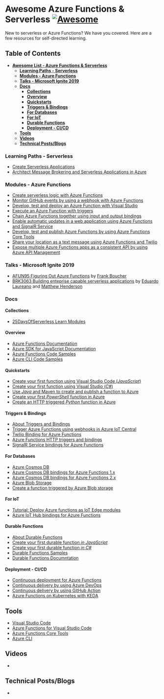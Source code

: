 # Awesome Azure Functions & Serverless [![Awesome](https://cdn.rawgit.com/sindresorhus/awesome/d7305f38d29fed78fa85652e3a63e154dd8e8829/media/badge.svg)](https://github.com/sindresorhus/awesome)

New to serverless or Azure Functions? We have you covered. Here are a few resources for self-directed learning.

## Table of Contents

- **[Awesome List - Azure Functions & Serverless](awesome-list-azure-functions-serverless)**
    - **[Learning Paths - Serverless](#learning-paths---serverless)**
    - **[Modules - Azure Functions](#modules---azure-functions)**
    - **[Talks - Microsoft Ignite 2019](#talks---microsoft-ignite-2019)**
    - **[Docs](#docs)**
        - **[Collections](#collections)**
        - **[Overview](#overview)**
        - **[Quickstarts](#quickstarts)**
        - **[Triggers & Bindings](#triggers-&-bindings)**
        - **[For Databases](#for-databases)**
        - **[For IoT](#for-iot)**
        - **[Durable Functions](#durable-functions)**
        - **[Deployment - CI/CD](#deployment---CI/CD)**
    - **[Tools](#tools)**
    - **[Videos](#videos)**
    - **[Technical Posts/Blogs](#technical-posts/blogs)**

### Learning Paths - Serverless

* [Create Serverless Applications](https://docs.microsoft.com/en-us/learn/paths/create-serverless-applications/?WT.mc_id=25daysofserverless-github-cxa)
* [Architect Message Brokering and Serverless Applications in Azure](https://docs.microsoft.com/en-us/learn/paths/architect-messaging-serverless/?WT.mc_id=25daysofserverless-github-cxa)

### Modules - Azure Functions

* [Create serverless logic with Azure Functions](https://docs.microsoft.com/en-us/learn/modules/create-serverless-logic-with-azure-functions/?WT.mc_id=25daysofserverless-github-cxa)
* [Monitor GitHub events by using a webhook with Azure Functions](https://docs.microsoft.com/en-us/learn/modules/monitor-github-events-with-a-function-triggered-by-a-webhook/?WT.mc_id=25daysofserverless-github-cxa)
* [Develop, test and deploy an Azure Function with Visual Studio ](https://docs.microsoft.com/en-us/learn/modules/develop-test-deploy-azure-functions-with-visual-studio/?WT.mc_id=25daysofserverless-github-cxa)
* [Execute an Azure Function with triggers](https://docs.microsoft.com/en-us/learn/modules/execute-azure-function-with-triggers/?WT.mc_id=25daysofserverless-github-cxa)
* [Chain Azure Functions together using input and output bindings](https://docs.microsoft.com/en-us/learn/modules/chain-azure-functions-data-using-bindings/?WT.mc_id=25daysofserverless-github-cxa)
* [Enable automatic updates in a web application using Azure Functions and SignalR Service ](https://docs.microsoft.com/en-us/learn/modules/automatic-update-of-a-webapp-using-azure-functions-and-signalr/?WT.mc_id=25daysofserverless-github-cxa)
* [Develop, test and publish Azure Functions by using Azure Functions Core Tools](https://docs.microsoft.com/en-us/learn/modules/develop-test-deploy-azure-functions-with-core-tools//?WT.mc_id=25daysofserverless-github-cxa)
* [Share your location as a text message using Azure Functions and Twilio ](https://docs.microsoft.com/en-us/learn/modules/send-location-over-sms-using-azure-functions-twilio/?WT.mc_id=25daysofserverless-github-cxa)
* [Expose multiple Azure Functions apps as a consistent API by using Azure API Management](https://docs.microsoft.com/en-us/learn/modules/build-serverless-api-with-functions-api-management/?WT.mc_id=25daysofserverless-github-cxa)

### Talks - Microsoft Ignite 2019

* [AFUN95 Figuring Out Azure Functions](https://myignite.techcommunity.microsoft.com/sessions/83218?source=sessions) by [Frank Boucher](https://myignite.techcommunity.microsoft.com/speaker/585722)
* [BRK3063 Building enteprise capable serverless applications](https://myignite.techcommunity.microsoft.com/sessions/81605?source=sessions) by [Eduardo Laureano](https://myignite.techcommunity.microsoft.com/speaker/588664) and [Matthew Henderson](https://myignite.techcommunity.microsoft.com/speaker/595253)

### Docs

#### Collections

* [25DaysOfServerless Learn Modules](https://docs.microsoft.com/en-us/users/nityan/collections/k73ohwqzen712?WT.mc_id=25daysofserverless-github-cxa)

#### Overview

* [Azure Functions Documentation](https://docs.microsoft.com/azure/azure-functions/?WT.mc_id=25daysofserverless-github-cxa)
* [Azure SDK for JavaScript Documentation](https://docs.microsoft.com/azure/javascript/?WT.mc_id=25daysofserverless-github-cxa)
* [Azure Functions Code Samples](https://docs.microsoft.com/en-us/samples/browse/?products=azure-functions?WT.mc_id=25daysofserverless-github-cxa)
* [Azure CLI Code Samples](https://docs.microsoft.com/en-us/azure/azure-functions/functions-cli-samples?WT.mc_id=25daysofserverless-github-cxa)

#### Quickstarts

* [Create your first function using Visual Studio Code (_JavaScript_)](https://docs.microsoft.com/azure/azure-functions/functions-create-first-function-vs-code?WT.mc_id=25daysofserverless-github-cxa)
* [Create your first function using Visual Studio (_C#_)](https://docs.microsoft.com/en-us/azure/azure-functions/functions-create-your-first-function-visual-studio?WT.mc_id=25daysofserverless-github-cxa)
* [Use _Java_ and Maven to create and publish a function to Azure](https://docs.microsoft.com/en-us/azure/azure-functions/functions-create-first-java-maven?WT.mc_id=25daysofserverless-github-cxa)
* [Create your first _PowerShell_ function in Azure](https://docs.microsoft.com/en-us/azure/azure-functions/functions-create-first-function-powershell?WT.mc_id=25daysofserverless-github-cxa)
* [Create an HTTP triggered _Python_ function in Azure](https://docs.microsoft.com/en-us/azure/azure-functions/functions-create-first-function-python?WT.mc_id=25daysofserverless-github-cxa)

#### Triggers & Bindings

* [About Triggers and Bindings](https://docs.microsoft.com/en-us/azure/azure-functions/functions-triggers-bindings?WT.mc_id=25daysofserverless-github-cxa)
* [Trigger Azure Functions using webhooks in Azure IoT Central](https://docs.microsoft.com/en-us/azure/iot-central/core/howto-trigger-azure-functions?WT.mc_id=25daysofserverless-github-cxa)
* [Twilio Binding for Azure Functions](https://docs.microsoft.com/en-us/azure/azure-functions/functions-bindings-twilio?WT.mc_id=25daysofserverless-github-cxa)
* [Azure Functions HTTP triggers and bindings](https://docs.microsoft.com/en-us/azure/azure-functions/functions-bindings-http-webhook?tabs=javascript&WT.mc_id=25daysofserverless-github-cxa)
* [SignalR Service bindings for Azure Functions](https://docs.microsoft.com/en-us/azure/azure-functions/functions-bindings-signalr-service?WT.mc_id=25daysofserverless-github-cxa)

#### For Databases

* [Azure Cosmos DB](https://docs.microsoft.com/en-us/azure/cosmos-db?WT.mc_id=25daysofserverless-github-cxa)
* [Azure Cosmos DB bindings for Azure Functions 1.x](https://docs.microsoft.com/en-us/azure/azure-functions/functions-bindings-cosmosdb?tabs=csharp&WT.mc_id=25daysofserverless-github-cxa)
* [Azure Cosmos DB bindings for Azure Functions 2.x](https://docs.microsoft.com/en-us/azure/azure-functions/functions-bindings-cosmosdb-v2?WT.mc_id=25daysofserverless-github-cxa)
* [Azure Blob Storage](https://docs.microsoft.com/en-us/azure/storage/?WT.mc_id=25daysofserverless-github-cxa)
* [Create a function triggered by Azure Blob storage](https://docs.microsoft.com/en-us/azure/azure-functions/functions-create-storage-blob-triggered-function?WT.mc_id=25daysofserverless-github-cxa)

#### For IoT 

* [Tutorial: Deploy Azure functions as IoT Edge modules](https://docs.microsoft.com/en-us/azure/iot-edge/tutorial-deploy-function?toc=%2fazure%2fazure-functions%2ftoc.json&WT.mc_id=25daysofserverless-github-cxa)
* [Azure IoT Hub bindings for Azure Functions](https://docs.microsoft.com/en-us/azure/azure-functions/functions-bindings-event-iot?WT.mc_id=25daysofserverless-github-cxa)

#### Durable Functions

* [About Durable Functions](https://docs.microsoft.com/en-us/azure/azure-functions/durable/durable-functions-overview?WT.mc_id=25daysofserverless-github-cxa)
* [Create your first durable function _in JavaScript_](https://docs.microsoft.com/en-us/azure/azure-functions/durable/quickstart-js-vscode?WT.mc_id=25daysofserverless-github-cxa)
* [Create your first durable function _in C#_](https://docs.microsoft.com/en-us/azure/azure-functions/durable/durable-functions-create-first-csharp?WT.mc_id=25daysofserverless-github-cxa)
* [Durable Functions Samples](https://docs.microsoft.com/en-us/samples/browse/?products=azure-functions&term=durable?WT.mc_id=25daysofserverless-github-cxa)
* [Durable Functions Documntation](https://docs.microsoft.com/en-us/azure/azure-functions/durable/?WT.mc_id=25daysofserverless-github-cxa)

#### Deployment - CI/CD

* [Continuous deployment for Azure Functions](https://docs.microsoft.com/en-us/azure/azure-functions/functions-continuous-deployment?WT.mc_id=25daysofserverless-github-cxa)
* [Continuous delivery by using Azure DevOps](https://docs.microsoft.com/en-us/azure/azure-functions/functions-how-to-azure-devops?WT.mc_id=25daysofserverless-github-cxa)
* [Continuous delivery by using GitHub Action](https://docs.microsoft.com/en-us/azure/azure-functions/functions-how-to-github-actions?WT.mc_id=25daysofserverless-github-cxa)
* [Azure Functions on Kubernetes with KEDA](https://docs.microsoft.com/en-us/azure/azure-functions/functions-kubernetes-keda?WT.mc_id=25daysofserverless-github-cxa)

## Tools

* [Visual Studio Code](https://code.visualstudio.com/?WT.mc_id=25daysofserverless-github-cxa)
* [Azure Functions for Visual Studio Code](https://marketplace.visualstudio.com/items?itemName=ms-azuretools.vscode-azurefunctions&WT.mc_id=25daysofserverless-github-cxa)
* [Azure Functions Core Tools](https://docs.microsoft.com/azure/azure-functions/functions-run-local?WT.mc_id=25daysofserverless-github-cxa)
* [Azure CLI](https://docs.microsoft.com/en-us/cli/azure/?view=azure-cli-latest?WT.mc_id=25daysofserverless-github-cxa)

## Videos

* []()

## Technical Posts/Blogs

* []()
